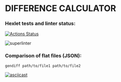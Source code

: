 # DIFFERENCE CALCULATOR

### Hexlet tests and linter status:
[![Actions Status](https://github.com/bugaga427/python-project-lvl2/workflows/hexlet-check/badge.svg)](https://github.com/bugaga427/python-project-lvl2/actions)

![superlinter](https://github.com/bugaga427/python-project-lvl2/actions/workflows/superlinter.yml/badge.svg)

### Comparison of flat files (JSON):
```
gendiff path/to/file1 path/to/file2
```
[![asciicast](https://asciinema.org/a/VhEIvB1nbOXIGkBShpwjG4qZH.png)](https://asciinema.org/a/VhEIvB1nbOXIGkBShpwjG4qZH)